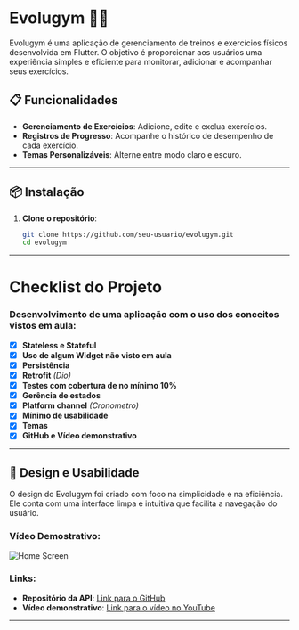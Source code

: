 # **Evolugym** 🏋️‍♂️

Evolugym é uma aplicação de gerenciamento de treinos e exercícios físicos desenvolvida em Flutter. O objetivo é proporcionar aos usuários uma experiência simples e eficiente para monitorar, adicionar e acompanhar seus exercícios.

## **📋 Funcionalidades**

- **Gerenciamento de Exercícios**: Adicione, edite e exclua exercícios.
- **Registros de Progresso**: Acompanhe o histórico de desempenho de cada exercício.
- **Temas Personalizáveis**: Alterne entre modo claro e escuro.

---

## **📦 Instalação**

1. **Clone o repositório**:
   ```bash
   git clone https://github.com/seu-usuario/evolugym.git
   cd evolugym
---

# Checklist do Projeto

### Desenvolvimento de uma aplicação com o uso dos conceitos vistos em aula:

- [x] **Stateless e Stateful**
- [x] **Uso de algum Widget não visto em aula**
- [x] **Persistência**
- [x] **Retrofit** *(Dio)*
- [x] **Testes com cobertura de no mínimo 10%**
- [x] **Gerência de estados**
- [x] **Platform channel** *(Cronometro)*
- [x] **Mínimo de usabilidade**
- [x] **Temas**
- [x] **GitHub e Vídeo demonstrativo**

---

## **🎨 Design e Usabilidade**

O design do Evolugym foi criado com foco na simplicidade e na eficiência. Ele conta com uma interface limpa e intuitiva que facilita a navegação do usuário.

### **Vídeo Demostrativo:**
![Home Screen](https://via.placeholder.com/600x300?text=Home+Screen)

### Links:

- **Repositório da API**: [Link para o GitHub]([https://github.com/seu-usuario/seu-repositorio](https://github.com/isabela-tvitek/evolugym-api))
- **Vídeo demonstrativo**: [Link para o vídeo no YouTube](https://youtu.be/seu-video)

---
